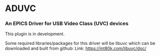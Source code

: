 # ADUVC

### An EPICS Driver for USB Video Class (UVC) devices

This plugin is in development.

Some required libraries/packages for this driver will be libuvc which can be downloaded and built from github:
Link: https://int80k.com/libuvc/doc/